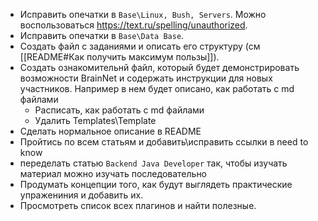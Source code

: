 - Исправить опечатки в `Base\Linux, Bush, Servers`. Можно воспользоваться https://text.ru/spelling/unauthorized.
- Исправить опечатки в `Base\Data Base`. 
- Создать файл с заданиями и описать его структуру (см [[README#Как получить максимум пользы]]).
- Создать ознакомительнй файл, который будет демонстрировать возможности BrainNet и содержать инструкции для новых участников. Например в нем будет описано, как работать с md файлами
	- Расписать, как работать с md файлами
	- Удалить Templates\Template
- Сделать нормальное описание в README
- Пройтись по всем статьям и добавить\исправить ссылки в need to know
- переделать статью `Backend Java Developer` так, чтобы изучать материал можно изучать последовательно
- Продумать концепции того, как будут выглядеть практические упражениния и добавить их. 
- Просмотреть список всех плагинов и найти полезные.